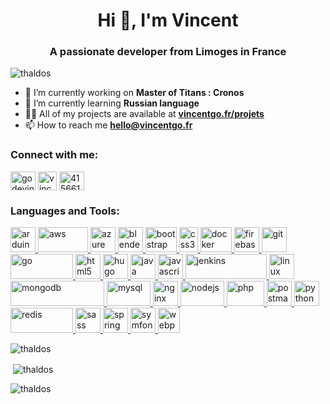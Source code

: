 <h1 align="center">Hi 👋, I'm Vincent</h1>
<h3 align="center">A passionate developer from Limoges in France</h3>

<p align="left"> <img src="https://komarev.com/ghpvc/?username=thaldos&label=Profile%20views&color=0e75b6&style=flat" alt="thaldos" /> </p>

- 🔭 I’m currently working on **Master of Titans : Cronos**
- 🌱 I’m currently learning **Russian language**
- 👨‍💻 All of my projects are available at **[vincentgo.fr/projets](https://vincentgo.fr/projets/)**
- 📫 How to reach me **hello@vincentgo.fr**

<h3 align="left">Connect with me:</h3>
<p align="left">
<a href="https://twitter.com/godevincent" target="blank"><img align="center" src="https://upload.wikimedia.org/wikipedia/fr/c/c8/Twitter_Bird.svg" alt="godevincent" height="30" width="40" /></a>
<a href="https://linkedin.com/in/vincent-godé-b3770476/" target="blank"><img align="center" src="https://image.flaticon.com/icons/png/512/174/174857.png" alt="vincent godé" height="30" width="30" /></a>
<a href="https://stackoverflow.com/users/4156612" target="blank"><img align="center" src="https://upload.wikimedia.org/wikipedia/commons/e/ef/Stack_Overflow_icon.svg" alt="4156612" height="30" width="40" /></a>
</p>

<h3 align="left">Languages and Tools:</h3>
<p align="left"> <a href="https://www.arduino.cc/" target="_blank"> <img src="https://cdn.worldvectorlogo.com/logos/arduino-1.svg" alt="arduino" width="40" height="40"/> </a> <a href="https://aws.amazon.com" target="_blank"> <img src="https://fr.mti.com/wp-content/uploads/2017/06/AWS-Logo.jpg" alt="aws" width="80" height="40"/> </a> <a href="https://azure.microsoft.com/en-in/" target="_blank"> <img src="https://www.vectorlogo.zone/logos/microsoft_azure/microsoft_azure-icon.svg" alt="azure" width="40" height="40"/> </a> <a href="https://www.blender.org/" target="_blank"> <img src="https://download.blender.org/branding/community/blender_community_badge_white.svg" alt="blender" width="40" height="40"/> </a> <a href="https://getbootstrap.com" target="_blank"> <img src="https://upload.wikimedia.org/wikipedia/commons/thumb/b/b2/Bootstrap_logo.svg/512px-Bootstrap_logo.svg.png" alt="bootstrap" width="50" height="40"/> </a> <a href="https://www.w3schools.com/css/" target="_blank"> <img src="https://upload.wikimedia.org/wikipedia/commons/thumb/d/d5/CSS3_logo_and_wordmark.svg/363px-CSS3_logo_and_wordmark.svg.png" alt="css3" width="30" height="40"/> </a> <a href="https://www.docker.com/" target="_blank"> <img src="https://www.docker.com/sites/default/files/d8/styles/role_icon/public/2019-07/Moby-logo.png?itok=sYH_JEaJ" alt="docker" width="50" height="40"/> </a> <a href="https://firebase.google.com/" target="_blank"> <img src="https://www.vectorlogo.zone/logos/firebase/firebase-icon.svg" alt="firebase" width="40" height="40"/> </a> <a href="https://git-scm.com/" target="_blank"> <img src="https://www.vectorlogo.zone/logos/git-scm/git-scm-icon.svg" alt="git" width="40" height="40"/> </a> <a href="https://golang.org" target="_blank"> <img src="https://upload.wikimedia.org/wikipedia/commons/thumb/2/23/Go_Logo_Aqua.svg/1920px-Go_Logo_Aqua.svg.png" alt="go" width="100" height="40"/> </a> <a href="https://www.w3.org/html/" target="_blank"> <img src="https://upload.wikimedia.org/wikipedia/commons/thumb/6/61/HTML5_logo_and_wordmark.svg/512px-HTML5_logo_and_wordmark.svg.png" alt="html5" width="40" height="40"/> </a> <a href="https://gohugo.io/" target="_blank"> <img src="https://api.iconify.design/logos-hugo.svg" alt="hugo" width="40" height="40"/> </a> <a href="https://www.java.com" target="_blank"> <img src="https://www.solutions-numeriques.com/wp-content/uploads/2016/03/java.png" alt="java" width="40" height="40"/> </a> <a href="https://developer.mozilla.org/en-US/docs/Web/JavaScript" target="_blank"> <img src="https://upload.wikimedia.org/wikipedia/commons/thumb/9/99/Unofficial_JavaScript_logo_2.svg/512px-Unofficial_JavaScript_logo_2.svg.png" alt="javascript" width="40" height="40"/> </a> <a href="https://www.jenkins.io" target="_blank"> <img src="https://upload.wikimedia.org/wikipedia/commons/thumb/e/e3/Jenkins_logo_with_title.svg/799px-Jenkins_logo_with_title.svg.png" alt="jenkins" width="130" height="40"/> </a> <a href="https://www.linux.org/" target="_blank"> <img src="https://upload.wikimedia.org/wikipedia/commons/thumb/3/35/Tux.svg/200px-Tux.svg.png" alt="linux" width="40" height="40"/> </a> <a href="https://www.mongodb.com/" target="_blank"> <img src="https://upload.wikimedia.org/wikipedia/fr/thumb/4/45/MongoDB-Logo.svg/527px-MongoDB-Logo.svg.png" alt="mongodb" width="150" height="40"/> </a> <a href="https://www.mysql.com/" target="_blank"> <img src="https://upload.wikimedia.org/wikipedia/fr/thumb/6/62/MySQL.svg/langfr-1920px-MySQL.svg.png" alt="mysql" width="70" height="40"/> </a> <a href="https://www.nginx.com" target="_blank"> <img src="https://www.nginx.com/wp-content/uploads/2020/05/NGINX-product-icon.svg" alt="nginx" width="40" height="40"/> </a> <a href="https://nodejs.org" target="_blank"> <img src="https://upload.wikimedia.org/wikipedia/commons/thumb/d/d9/Node.js_logo.svg/590px-Node.js_logo.svg.png" alt="nodejs" width="70" height="40"/> </a> <a href="https://www.php.net" target="_blank"> <img src="https://upload.wikimedia.org/wikipedia/commons/thumb/3/31/Webysther_20160423_-_Elephpant.svg/350px-Webysther_20160423_-_Elephpant.svg.png" alt="php" width="60" height="40"/> </a> <a href="https://postman.com" target="_blank"> <img src="https://www.vectorlogo.zone/logos/getpostman/getpostman-icon.svg" alt="postman" width="40" height="40"/> </a> <a href="https://www.python.org" target="_blank"> <img src="https://upload.wikimedia.org/wikipedia/commons/thumb/c/c3/Python-logo-notext.svg/110px-Python-logo-notext.svg.png" alt="python" width="40" height="40"/> </a> <a href="https://redis.io" target="_blank"> <img src="https://upload.wikimedia.org/wikipedia/fr/thumb/6/6b/Redis_Logo.svg/467px-Redis_Logo.svg.png" alt="redis" width="100" height="40"/> </a> <a href="https://sass-lang.com" target="_blank"> <img src="https://cdn.worldvectorlogo.com/logos/sass-1.svg" alt="sass" width="40" height="40"/> </a> <a href="https://spring.io/" target="_blank"> <img src="https://www.vectorlogo.zone/logos/springio/springio-icon.svg" alt="spring" width="40" height="40"/> </a> <a href="https://symfony.com" target="_blank"> <img src="https://symfony.com/logos/symfony_black_03.svg" alt="symfony" width="40" height="40"/> </a> <a href="https://webpack.js.org" target="_blank"> <img src="https://upload.wikimedia.org/wikipedia/commons/thumb/c/c1/Webpack.png/800px-Webpack.png" alt="webpack" width="35" height="40"/> </a> </p>


<p><img align="center" src="https://github-readme-stats.vercel.app/api/top-langs?username=thaldos&show_icons=true&locale=en&layout=compact" alt="thaldos" /></p>

<p>&nbsp;<img align="center" src="https://github-readme-stats.vercel.app/api?username=thaldos&show_icons=true&locale=en" alt="thaldos" /></p>

<p><img align="center" src="https://github-readme-streak-stats.herokuapp.com/?user=thaldos&" alt="thaldos" /></p>
